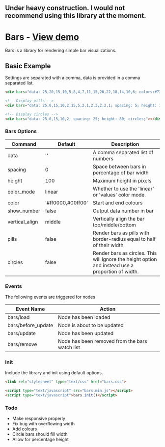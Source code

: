 ## Under heavy construction. I would not recommend using this library at the moment.

# Bars - [View demo](http://ianhan.com/libraries/ih-bars/demo)

Bars is a library for rendering simple bar visualizations.

## Basic Example

Settings are separated with a comma, data is provided in a comma separated list.

```html
<div bars="data: 25,20,15,10,5,8,4,7,11,15,20,22,18,14,10,6; colors:#73b812,#0eb5b2; color_mode: values; spacing: 10; height: 25;"></div>

<!-- Display pills -->
<div bars="data: 25,0,15,10,2,15,5,2,1,2,3,2,2,1; spacing: 5; height: 150; pills;"></div>

<!-- Display circles -->
<div bars="data: 25,0,15,10,2; spacing: 25; height: 80; circles;"></div>
```

### Bars Options

| Command | Default | Description |
| --- | --- | --- |
| data | '' | A comma separated list of numbers |
| spacing | 0 | Space between bars in percentage of bar width |
| height | 100 | Maximum height in pixels |
| color_mode | linear | Whether to use the 'linear' or 'values' color mode. |
| color | '#ff0000,#00ff00' | Start and end colours |
| show_number | false | Output data number in bar |
| vertical_align | middle | Vertically align the bar top/middle/bottom |
| pills |  false | Render bars as pills with border-radius equal to half of their width |
| circles | false | Render bars as circles. This will ignore the height option and instead use a proportion of width. |

### Events

The following events are triggered for nodes

| Event Name | Action |
| --- | --- |
| bars/load | Node has been loaded |
| bars/before_update | Node is about to be updated |
| bars/update | Node has been updated |
| bars/remove | Node has been removed from the bars watch list |

### Init

Include the library and init using default options.

```html
<link rel="stylesheet" type="text/css" href="bars.css">
```

```html
<script type="text/javascript" src="bars.min.js"></script>
<script type="text/javascript">bars.init()</script>
```

### Todo

* Make responsive properly
* Fix bug with overflowing width
* Add colours
* Circle bars should fill width
* Allow for percentage height